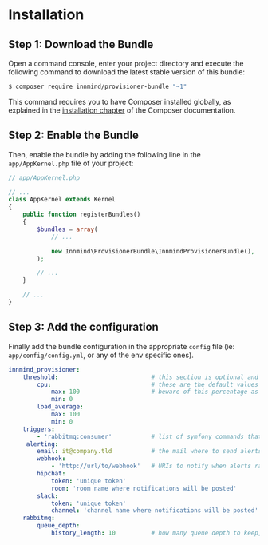 # Installation

## Step 1: Download the Bundle

Open a command console, enter your project directory and execute the following command to download the latest stable version of this bundle:

```bash
$ composer require innmind/provisioner-bundle "~1"
```

This command requires you to have Composer installed globally, as explained in the [installation chapter](https://getcomposer.org/doc/00-intro.md)
of the Composer documentation.

## Step 2: Enable the Bundle

Then, enable the bundle by adding the following line in the `app/AppKernel.php` file of your project:

```php
// app/AppKernel.php

// ...
class AppKernel extends Kernel
{
    public function registerBundles()
    {
        $bundles = array(
            // ...

            new Innmind\ProvisionerBundle\InnmindProvisionerBundle(),
        );

        // ...
    }

    // ...
}
```

## Step 3: Add the configuration

Finally add the bundle configuration in the appropriate `config` file (ie: `app/config/config.yml`, or any of the env specific ones).

```yaml
innmind_provisioner:
    threshold:                          # this section is optional and by default only use cpu ones
        cpu:                            # these are the default values
            max: 100                    # beware of this percentage as it can be higher than 100 on servers with multiple cores
            min: 0
        load_average:
            max: 100
            min: 0
    triggers:
        - 'rabbitmq:consumer'           # list of symfony commands that triggers the provisioner when one of them finishes
     alerting:
        email: it@company.tld           # the mail where to send alerts (optional)
        webhook:
            - 'http://url/to/webhook'   # URIs to notify when alerts raised (optional)
        hipchat:
            token: 'unique token'
            room: 'room name where notifications will be posted'
        slack:
            token: 'unique token'
            channel: 'channel name where notifications will be posted'
    rabbitmq:
        queue_depth:
            history_length: 10          # how many queue depth to keep, higher will improve prediction on the number of consumers to run; too high will slow down a bit the provisionning process. history is kept in files in symfony cache directory
```
